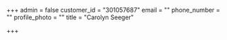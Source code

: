 +++
admin = false
customer_id = "301057687"
email = ""
phone_number = ""
profile_photo = ""
title = "Carolyn Seeger"

+++
